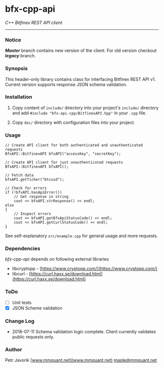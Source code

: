 # bfx-cpp-api

_C++ Bitfinex REST API client_

***

### Notice

***Master*** branch contains new version of the client. For old version checkout ***legacy*** branch.

### Synopsis

This header-only library contains class for interfacing Bitfinex REST API v1. Current version supports response JSON
schema validation.

### Installation

1. Copy content of `include/` directory into your project's `include/` directory and
add `#include "bfx-api-cpp/BitfinexAPI.hpp"` in your `.cpp` file.

2. Copy `doc/` directory with configuration files into your project.

### Usage

	// Create API client for both authenticated and unauthenticated requests
	BfxAPI::BitfinexAPI bfxAPI("accessKey", "secretKey");
	
	// Create API client for just unauthenticated requests
	BfxAPI::BitfinexAPI bfxAPI();
	
	// Fetch data
	bfxAPI.getTicker("btcusd");
	
   	// Check for errors
  	if (!bfxAPI.hasApiError())
   		// Get response in string
   		cout << bfxAPI.strResponse() << endl;
    else
    {
        // Inspect errors
        cout << bfxAPI.getBfxApiStatusCode() << endl;
        cout << bfxAPI.getCurlStatusCode() << endl;
    }

See self-explanatory `src/example.cpp` for general usage and more requests.

### Dependencies

*bfx-cpp-api* depends on following external libraries

* libcryptopp - [https://www.cryptopp.com/](https://www.cryptopp.com/)
* libcurl - [https://curl.haxx.se/download.html](https://curl.haxx.se/download.html)

### ToDo

- [ ] Unit tests
- [x] JSON Scheme validation

### Change Log

- 2018-07-11 Schema validation logic complete. Client currently validates public requests only.

### Author

Petr Javorik [www.mmquant.net](www.mmquant.net) [maple@mmquant.net](maple@mmquant.net)
